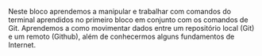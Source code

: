 Neste bloco aprendemos a manipular e trabalhar com comandos do terminal aprendidos no primeiro bloco em conjunto com os comandos de Git. Aprendemos a como movimentar dados entre um repositório local (Git) e um remoto (Github), além de conhecermos alguns fundamentos de Internet.
